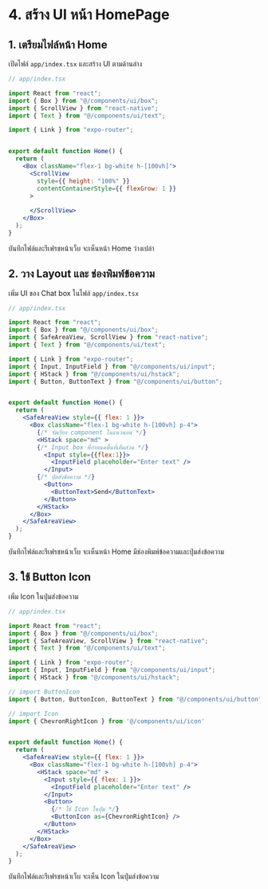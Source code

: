 
# 4. สร้าง UI หน้า HomePage

## 1. เตรียมไฟล์หน้า Home

เปิดไฟล์ `app/index.tsx` และสร้าง UI ตามด้านล่าง

```jsx
// app/index.tsx

import React from "react";
import { Box } from "@/components/ui/box";
import { ScrollView } from "react-native";
import { Text } from "@/components/ui/text";

import { Link } from "expo-router";


export default function Home() {
  return (
    <Box className="flex-1 bg-white h-[100vh]">
      <ScrollView
        style={{ height: "100%" }}
        contentContainerStyle={{ flexGrow: 1 }}
      >
        
      </ScrollView>
    </Box>
  );
}
```

บันทึกไฟล์และรีเฟรชหน้าเว็บ จะเห็นหน้า Home ว่างเปล่า

## 2. วาง Layout และ ช่องพิมพ์ข้อความ

เพิ่ม UI ของ Chat box  ในไฟล์ `app/index.tsx`

```jsx
// app/index.tsx

import React from "react";
import { Box } from "@/components/ui/box";
import { SafeAreaView, ScrollView } from "react-native";
import { Text } from "@/components/ui/text";

import { Link } from "expo-router";
import { Input, InputField } from "@/components/ui/input";
import { HStack } from "@/components/ui/hstack";
import { Button, ButtonText } from "@/components/ui/button";


export default function Home() {
  return (
    <SafeAreaView style={{ flex: 1 }}>
      <Box className="flex-1 bg-white h-[100vh] p-4">
        {/* จัดเรียง component ในแนวนอน */}
        <HStack space="md" >
        {/* Input box ที่กำหนดพื้นที่เต็มส่วน */}
          <Input style={{flex:1}}>
            <InputField placeholder="Enter text" />
          </Input>
        {/* ปุ่มส่งข้อความ */}
          <Button>
            <ButtonText>Send</ButtonText>
          </Button>
        </HStack>
      </Box>
    </SafeAreaView>
  );
}
```

บันทึกไฟล์และรีเฟรชหน้าเว็บ จะเห็นหน้า Home มีช่องพิมพ์ข้อความและปุ่มส่งข้อความ

## 3. ใช้ Button Icon 

เพิ่ม Icon ในปุ่มส่งข้อความ

```jsx
// app/index.tsx

import React from "react";
import { Box } from "@/components/ui/box";
import { SafeAreaView, ScrollView } from "react-native";
import { Text } from "@/components/ui/text";

import { Link } from "expo-router";
import { Input, InputField } from "@/components/ui/input";
import { HStack } from "@/components/ui/hstack";

// import ButtonIcon
import { Button, ButtonIcon, ButtonText } from "@/components/ui/button";

// import Icon
import { ChevronRightIcon } from '@/components/ui/icon'


export default function Home() {
  return (
    <SafeAreaView style={{ flex: 1 }}>
      <Box className="flex-1 bg-white h-[100vh] p-4">
        <HStack space="md" >
          <Input style={{ flex: 1 }}>
            <InputField placeholder="Enter text" />
          </Input>
          <Button>
            {/* ใช้ Icon ในปุ่ม */}
            <ButtonIcon as={ChevronRightIcon} />
          </Button>
        </HStack>
      </Box>
    </SafeAreaView>
  );
}
```

บันทึกไฟล์และรีเฟรชหน้าเว็บ จะเห็น Icon ในปุ่มส่งข้อความ
